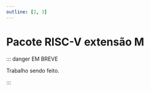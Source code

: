 ```yaml
---
outline: [2, 3]
---
```


# Pacote RISC-V extensão M <Badge type="info" text="WORK.RV32M" />

[<Badge type="tip" text="Arquivo: RV32M.vhd &boxbox;" />](https://github.com/insper-riscv/core/blob/main/src/RV32M.vhd)

::: danger EM BREVE

Trabalho sendo feito.

:::
